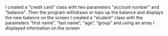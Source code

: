 I created a "credit card" class with two parameters "account number" and "balance". Then the program withdraws or tops up the balance and displays the new balance on the screen
I created a “student” class with the parameters “first name”, “last name”, “age”, “group” and using an array I displayed information on the screen
